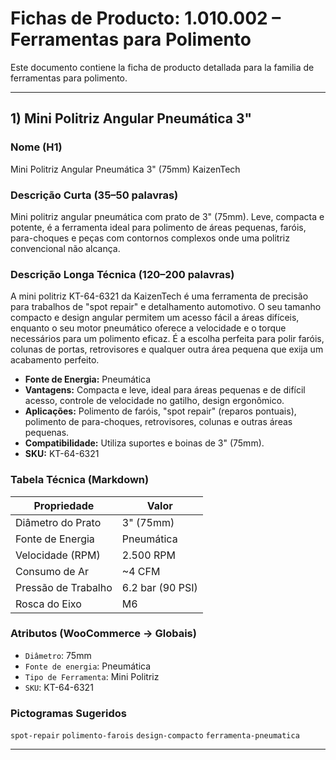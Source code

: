 
# Fichas de Producto: 1.010.002 – Ferramentas para Polimento

Este documento contiene la ficha de producto detallada para la familia de ferramentas para polimento.

---

## 1) Mini Politriz Angular Pneumática 3"

### Nome (H1)
Mini Politriz Angular Pneumática 3" (75mm) KaizenTech

### Descrição Curta (35–50 palavras)
Mini politriz angular pneumática com prato de 3" (75mm). Leve, compacta e potente, é a ferramenta ideal para polimento de áreas pequenas, faróis, para-choques e peças com contornos complexos onde uma politriz convencional não alcança.

### Descrição Longa Técnica (120–200 palavras)
A mini politriz KT-64-6321 da KaizenTech é uma ferramenta de precisão para trabalhos de "spot repair" e detalhamento automotivo. O seu tamanho compacto e design angular permitem um acesso fácil a áreas difíceis, enquanto o seu motor pneumático oferece a velocidade e o torque necessários para um polimento eficaz. É a escolha perfeita para polir faróis, colunas de portas, retrovisores e qualquer outra área pequena que exija um acabamento perfeito.

- **Fonte de Energia:** Pneumática
- **Vantagens:** Compacta e leve, ideal para áreas pequenas e de difícil acesso, controle de velocidade no gatilho, design ergonômico.
- **Aplicações:** Polimento de faróis, "spot repair" (reparos pontuais), polimento de para-choques, retrovisores, colunas e outras áreas pequenas.
- **Compatibilidade:** Utiliza suportes e boinas de 3" (75mm).
- **SKU:** KT-64-6321

### Tabela Técnica (Markdown)
| Propriedade | Valor |
|---|---|
| Diâmetro do Prato | 3" (75mm) |
| Fonte de Energia | Pneumática |
| Velocidade (RPM) | 2.500 RPM |
| Consumo de Ar | ~4 CFM |
| Pressão de Trabalho | 6.2 bar (90 PSI) |
| Rosca do Eixo | M6 |

### Atributos (WooCommerce → Globais)
- `Diâmetro`: 75mm
- `Fonte de energia`: Pneumática
- `Tipo de Ferramenta`: Mini Politriz
- `SKU`: KT-64-6321

### Pictogramas Sugeridos
`spot-repair` `polimento-farois` `design-compacto` `ferramenta-pneumatica`

---

